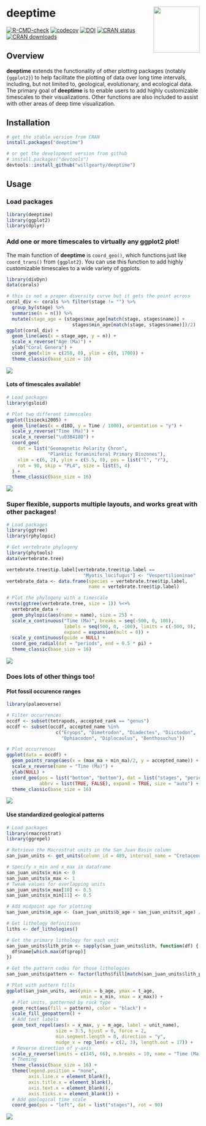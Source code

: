 # deeptime <img src="man/figures/logo.png" align="right" alt="" width="120">

<!-- badges: start -->
[![R-CMD-check](https://github.com/willgearty/deeptime/actions/workflows/R-CMD-check.yaml/badge.svg)](https://github.com/willgearty/deeptime/actions/workflows/R-CMD-check.yaml)
[![codecov](https://codecov.io/gh/willgearty/deeptime/branch/master/graph/badge.svg?token=VMT2EQQB8E)](https://app.codecov.io/gh/willgearty/deeptime)
[![DOI](https://zenodo.org/badge/152502088.svg)](https://zenodo.org/badge/latestdoi/152502088)
[![CRAN status](https://www.r-pkg.org/badges/version/deeptime)](https://CRAN.R-project.org/package=deeptime)
[![CRAN downloads](https://cranlogs.r-pkg.org/badges/grand-total/deeptime)](https://cran.r-project.org/package=deeptime)
<!-- badges: end -->

## Overview
__deeptime__ extends the functionality of other plotting packages (notably
`{ggplot2}`) to help facilitate the plotting of data over long time intervals,
including, but not limited to, geological, evolutionary, and ecological data.
The primary goal of __deeptime__ is to enable users to add highly customizable
timescales to their visualizations. Other functions are also included to assist
with other areas of deep time visualization.

## Installation
```r
# get the stable version from CRAN
install.packages("deeptime")

# or get the development version from github
# install.packages("devtools")
devtools::install_github("willgearty/deeptime")
```

## Usage

### Load packages
```r
library(deeptime)
library(ggplot2)
library(dplyr)
```

### Add one or more timescales to virtually any ggplot2 plot!

The main function of __deeptime__ is `coord_geo()`, which functions just like `coord_trans()` from `{ggplot2}`.
You can use this function to add highly customizable timescales to a wide variety of ggplots.

```r
library(divDyn)
data(corals)

# this is not a proper diversity curve but it gets the point across
coral_div <- corals %>% filter(stage != "") %>%
  group_by(stage) %>%
  summarise(n = n()) %>%
  mutate(stage_age = (stages$max_age[match(stage, stages$name)] +
                        stages$min_age[match(stage, stages$name)])/2)
ggplot(coral_div) +
  geom_line(aes(x = stage_age, y = n)) +
  scale_x_reverse("Age (Ma)") +
  ylab("Coral Genera") +
  coord_geo(xlim = c(250, 0), ylim = c(0, 1700)) +
  theme_classic(base_size = 16)
```

<img src="man/figures/example_bottom.png">

#### Lots of timescales available!

```r
# Load packages
library(gsloid)

# Plot two different timescales
ggplot(lisiecki2005) +
  geom_line(aes(x = d18O, y = Time / 1000), orientation = "y") +
  scale_y_reverse("Time (Ma)") +
  scale_x_reverse("\u03B418O") +
  coord_geo(
    dat = list("Geomagnetic Polarity Chron",
               "Planktic foraminiferal Primary Biozones"),
    xlim = c(6, 2), ylim = c(5.5, 0), pos = list("l", "r"),
    rot = 90, skip = "PL4", size = list(5, 4)
  ) +
  theme_classic(base_size = 16)
```

<img src="man/figures/example_left_right.png">

### Super flexible, supports multiple layouts, and works great with other packages!
```r
# Load packages
library(ggtree)
library(rphylopic)

# Get vertebrate phylogeny
library(phytools)
data(vertebrate.tree)

vertebrate.tree$tip.label[vertebrate.tree$tip.label ==
                            "Myotis_lucifugus"] <- "Vespertilioninae"
vertebrate_data <- data.frame(species = vertebrate.tree$tip.label,
                              name = vertebrate.tree$tip.label)

# Plot the phylogeny with a timescale
revts(ggtree(vertebrate.tree, size = 1)) %<+%
  vertebrate_data +
  geom_phylopic(aes(name = name), size = 25) +
  scale_x_continuous("Time (Ma)", breaks = seq(-500, 0, 100),
                     labels = seq(500, 0, -100), limits = c(-500, 0),
                     expand = expansion(mult = 0)) +
  scale_y_continuous(guide = NULL) +
  coord_geo_radial(dat = "periods", end = 0.5 * pi) +
  theme_classic(base_size = 16)
```

<img src="man/figures/example_phylogeny.png">

### Does lots of other things too!

#### Plot fossil occurence ranges
```r
library(palaeoverse)

# Filter occurrences
occdf <- subset(tetrapods, accepted_rank == "genus")
occdf <- subset(occdf, accepted_name %in%
                  c("Eryops", "Dimetrodon", "Diadectes", "Diictodon",
                    "Ophiacodon", "Diplocaulus", "Benthosuchus"))

# Plot occurrences
ggplot(data = occdf) +
  geom_points_range(aes(x = (max_ma + min_ma)/2, y = accepted_name)) +
  scale_x_reverse(name = "Time (Ma)") +
  ylab(NULL) +
  coord_geo(pos = list("bottom", "bottom"), dat = list("stages", "periods"),
            abbrv = list(TRUE, FALSE), expand = TRUE, size = "auto") +
  theme_classic(base_size = 16)
```

<img src="man/figures/example_points_range.png">

#### Use standardized geological patterns

```r
# Load packages
library(rmacrostrat)
library(ggrepel)

# Retrieve the Macrostrat units in the San Juan Basin column
san_juan_units <- get_units(column_id = 489, interval_name = "Cretaceous")

# Specify x_min and x_max in dataframe
san_juan_units$x_min <- 0
san_juan_units$x_max <- 1
# Tweak values for overlapping units
san_juan_units$x_max[10] <- 0.5
san_juan_units$x_min[11] <- 0.5

# Add midpoint age for plotting
san_juan_units$m_age <- (san_juan_units$b_age + san_juan_units$t_age) / 2

# Get lithology definitions
liths <- def_lithologies()

# Get the primary lithology for each unit
san_juan_units$lith_prim <- sapply(san_juan_units$lith, function(df) {
  df$name[which.max(df$prop)]
})

# Get the pattern codes for those lithologies
san_juan_units$pattern <- factor(liths$fill[match(san_juan_units$lith_prim, liths$name)])

# Plot with pattern fills
ggplot(san_juan_units, aes(ymin = b_age, ymax = t_age,
                           xmin = x_min, xmax = x_max)) +
  # Plot units, patterned by rock type
  geom_rect(aes(fill = pattern), color = "black") +
  scale_fill_geopattern() +
  # Add text labels
  geom_text_repel(aes(x = x_max, y = m_age, label = unit_name),
                  size = 3.5, hjust = 0, force = 2,
                  min.segment.length = 0, direction = "y",
                  nudge_x = rep_len(x = c(2, 3), length.out = 17)) +
  # Reverse direction of y-axis
  scale_y_reverse(limits = c(145, 66), n.breaks = 10, name = "Time (Ma)") +
  # Theming
  theme_classic(base_size = 16) +
  theme(legend.position = "none",
        axis.line.x = element_blank(),
        axis.title.x = element_blank(),
        axis.text.x = element_blank(),
        axis.ticks.x = element_blank()) +
  # Add geological time scale
  coord_geo(pos = "left", dat = list("stages"), rot = 90)
```

<img src="man/figures/example_patterns.png">
